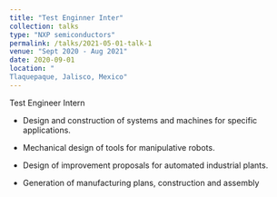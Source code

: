 ```yaml
---
title: "Test Enginner Inter"
collection: talks
type: "NXP semiconductors"
permalink: /talks/2021-05-01-talk-1
venue: "Sept 2020 - Aug 2021"
date: 2020-09-01
location: "
Tlaquepaque, Jalisco, Mexico"
---
```


 Test Engineer Intern

* Design and construction of systems and machines for specific applications.

* Mechanical design of tools for manipulative robots.

* Design of improvement proposals for automated industrial plants.

* Generation of manufacturing plans, construction and assembly